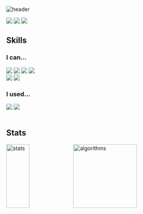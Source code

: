 
![header](https://capsule-render.vercel.app/api?type=waving&color=1a222c&height=300&section=header&text=TaeAhnK's%20Github&fontSize=60&animation=fadeIn&fontColor=DDDDDD)

<div>
<img src="https://img.shields.io/badge/Portfolio-1a222c?style=flat&logo=refinedgithub&logoColor=white&link=taeahnk.github.io" />
<img src="https://img.shields.io/badge/Blog-B20606?style=flat&logo=tistory&logoColor=white&link=code-in-coffee.tistory.com" />
<img src="https://img.shields.io/badge/tenny0124@naver.com-2DB400?style=flat&logo=naver&logoColor=white" />
</div>

## Skills

<div>
  <div>
    <div align="left" valign="top">
      <h3>I can...</h3>
        <img src="https://img.shields.io/badge/C-A8B9CC?style=for-the-badge&logo=c&logoColor=white" /> 
        <img src="https://img.shields.io/badge/C%2B%2B-00599C?style=for-the-badge&logo=c%2B%2B&logoColor=white" />
        <img src="https://img.shields.io/badge/C%23-68217A?style=for-the-badge&logo=sharp&logoColor=white" />  
        <img src="https://img.shields.io/badge/Python-FFD43B?style=for-the-badge&logo=python&logoColor=blue" /> <br>
        <img src="https://img.shields.io/badge/Unity-100000?style=for-the-badge&logo=unity&logoColor=white" /> 
        <img src="https://img.shields.io/badge/-Unreal%20Engine-313131?style=for-the-badge&logo=unreal-engine&logoColor=white" /> 
    </div>
    <div valign="top">
      <h3>I used...</h3>
        <img src="https://img.shields.io/badge/Bash-121011?style=for-the-badge&logo=gnu-bash&logoColor=white" /> 
        <img src="https://img.shields.io/badge/MySQL-005C84?style=for-the-badge&logo=mysql&logoColor=white" />
    </div>
  </div>
</div>

<br>

## Stats

<div align="left">
  <img alt="stats" align="left" src="https://github-readme-stats.vercel.app/api/top-langs/?username=taeahnk&layout=compact&size_weight=0.1&count_weight=0.5&hide=ASP.NET,ShaderLab,HLSL,Makefile,Assembly,HTML,SCSS,CSS,Ruby,JavaScript" width="35%" height="170" />
  <img alt="algorithms" align="left" src="http://mazassumnida.wtf/api/generate_badge?boj=tenny0124" width=auto height="170"/>
</div>
